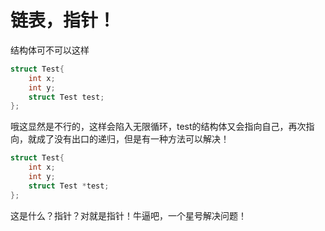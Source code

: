 # 链表，指针！

结构体可不可以这样

```c
struct Test{
    int x;
    int y;
    struct Test test;
};
```

哦这显然是不行的，这样会陷入无限循环，test的结构体又会指向自己，再次指向，就成了没有出口的递归，但是有一种方法可以解决！

```c
struct Test{
    int x;
    int y;
    struct Test *test;
};
```

这是什么？指针？对就是指针！牛逼吧，一个星号解决问题！